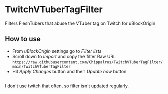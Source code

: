 # TwitchVTuberTagFilter
Filters FleshTubers that abuse the VTuber tag on Twitch for uBlockOrigin  
## How to use
- From *uBlockOrigin* settings go to *Filter lists*
- Scroll down to *Import* and copy the filter Raw URL
  ```https://raw.githubusercontent.com/Chippalrus/TwitchVTuberTagFilter/main/TwitchVTuberTagFilter```
- Hit *Apply Changes* button and then *Update now* button
## 
I don't use twitch that often, so filter isn't updated regularly.
